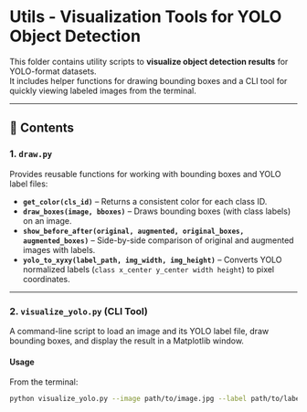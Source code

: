 # Utils - Visualization Tools for YOLO Object Detection

This folder contains utility scripts to **visualize object detection results** for YOLO-format datasets.  
It includes helper functions for drawing bounding boxes and a CLI tool for quickly viewing labeled images from the terminal.

---

## 📂 Contents

### 1. `draw.py`
Provides reusable functions for working with bounding boxes and YOLO label files:

- **`get_color(cls_id)`** – Returns a consistent color for each class ID.
- **`draw_boxes(image, bboxes)`** – Draws bounding boxes (with class labels) on an image.
- **`show_before_after(original, augmented, original_boxes, augmented_boxes)`** – Side-by-side comparison of original and augmented images with labels.
- **`yolo_to_xyxy(label_path, img_width, img_height)`** – Converts YOLO normalized labels (`class x_center y_center width height`) to pixel coordinates.

---

### 2. `visualize_yolo.py` (CLI Tool)
A command-line script to load an image and its YOLO label file, draw bounding boxes, and display the result in a Matplotlib window.

#### **Usage**
From the terminal:
```bash
python visualize_yolo.py --image path/to/image.jpg --label path/to/label.txt
